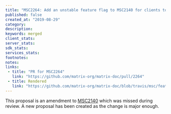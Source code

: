 ```yaml
---
title: "MSC2264: Add an unstable feature flag to MSC2140 for clients to detect support"
published: false
created_at: "2019-08-29"
category:
description:
keywords: merged
client_stats:
server_stats:
sdk_stats:
services_stats:
footnotes:
notes:
links:
 - title: "PR for MSC2264"
   link: "https://github.com/matrix-org/matrix-doc/pull/2264"
 - title: Rendered
   link: "https://github.com/matrix-org/matrix-doc/blob/travis/msc/feature-flag-2140/proposals/2140-terms-of-service-2.md"
---
```


This proposal is an amendment to [MSC2140](https://github.com/matrix-org/matrix-doc/pull/2140) which was missed during review. A new proposal has been created as the change is major enough.
